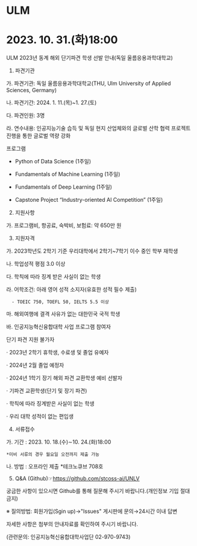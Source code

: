 # ULM
# 2023. 10. 31.(화)18:00
ULM
2023년 동계 해외 단기파견 학생 선발 안내(독일 울름응용과학대학교)

 

 

1. 파견기관

  가. 파견기관: 독일 울름응용과학대학교(THU, Ulm University of Applied Sciences, Germany)

  나. 파견기간: 2024. 1. 11.(목)~1. 27.(토)

  다. 파견인원: 3명

  라. 연수내용: 인공지능기술 습득 및 독일 현지 산업체와의 글로벌 산학 협력 프로젝트 진행을 통한 글로벌 역량 강화

 

프로그램

- Python of Data Science (1주일)

- Fundamentals of Machine Learning (1주일)

- Fundamentals of Deep Learning (1주일)

- Capstone Project “Industry-oriented AI Competition” (1주일)

 

 

2. 지원사항

  가. 프로그램비, 항공료, 숙박비, 보험료: 약 650만 원

 

 

3. 지원자격

  가. 2023학년도 2학기 기준 우리대학에서 2학기~7학기 이수 중인 학부 재학생

  나. 학업성적 평점 3.0 이상

  다. 학칙에 따라 징계 받은 사실이 없는 학생

  라. 어학조건: 아래 영어 성적 소지자(유효한 성적 필수 제출)

      - TOEIC 750, TOEFL 50, IELTS 5.5 이상

  마. 해외여행에 결격 사유가 없는 대한민국 국적 학생

  바. 인공지능혁신융합대학 사업 프로그램 참여자

 

단기 파견 지원 불가자

· 2023년 2학기 휴학생, 수료생 및 졸업 유예자

· 2024년 2월 졸업 예정자

· 2024년 1학기 장기 해외 파견 교환학생 예비 선발자

· 기파견 교환학생(단기 및 장기 파견)

· 학칙에 따라 징계받은 사실이 없는 학생

· 우리 대학 성적이 없는 편입생

 

 

4. 서류접수

 가. 기간 : 2023. 10. 18.(수)∼10. 24.(화)18:00

    *미비 서류의 경우 월요일 오전까지 제출 가능

 나. 방법 : 오프라인 제출 *테크노큐브 708호

 

 

5. Q&A (Github)☞https://github.com/stcoss-ai/UNLV

  궁금한 사항이 있으시면 Github를 통해 질문해 주시기 바랍니다.(개인정보 기입 절대 금지)

  ※ 질의방법: 회원가입(Sgin up)→"Issues" 게시판에 문의→24시간 이내 답변

 

 

  자세한 사항은 첨부의 안내자료를 확인하여 주시기 바랍니다.

  (관련문의: 인공지능혁신융합대학사업단 02-970-9743)
